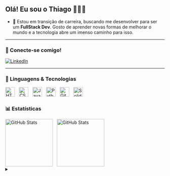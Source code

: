 ## Olá! Eu sou o Thiago 👨🏽‍💻

- 🔭 Estou em transição de carreira, buscando me desenvolver para ser um **FullStack Dev**. Gosto de aprender novas formas de melhorar o mundo e a tecnologia abre um imenso caminho para isso.
---
### 🤝 Conecte-se comigo!

[![LinkedIn](https://img.shields.io/badge/-Linkedin-000?style=for-the-badge&logo=linkedin&logoColor=FF00F6&color:FFF)](https://www.linkedin.com/in/thiagoalcr/)

---
### 🤖 Linguagens & Tecnologias
<img 
    align="left" 
    alt="HTML"
    title="HTML" 
    width="30px" 
    style="padding-right: 10px;" 
    src="https://cdn.jsdelivr.net/gh/devicons/devicon@latest/icons/html5/html5-original.svg" 
/>
<img 
    align="left" 
    alt="CSS" 
    title="CSS"
    width="30px" 
    style="padding-right: 10px;" 
    src="https://cdn.jsdelivr.net/gh/devicons/devicon@latest/icons/css3/css3-original.svg" 
/>
<img 
    align="left" 
    alt="JavaScript" 
    title="JavaScript"
    width="30px" 
    style="padding-right: 10px;" 
    src="https://cdn.jsdelivr.net/gh/devicons/devicon@latest/icons/javascript/javascript-original.svg" 
/>
<img 
    align="left" 
    alt="Python" 
    title="Python"
    width="30px" 
    style="padding-right: 10px;" 
    src="https://cdn.jsdelivr.net/gh/devicons/devicon@latest/icons/python/python-original.svg" 
/>
<img 
    align="left" 
    alt="Git" 
    title="Git"
    width="30px" 
    style="padding-right: 10px;" 
    src="https://cdn.jsdelivr.net/gh/devicons/devicon@latest/icons/git/git-original.svg" 
/>
<img 
    align="left" 
    alt="Solidity" 
    title="Solidity"
    width="30px" 
    style="padding-right: 10px;" 
    src="https://cdn.jsdelivr.net/gh/devicons/devicon@latest/icons/solidity/solidity-original.svg" 
/>
          
<br/>
<br/>

### 📊 Estatísticas

<img 
    align="left" 
    alt="GitHub Stats" 
    height="150" 
    style="padding-right: 10px;" 
    src="https://github-readme-stats.vercel.app/api?username=thiagoalcr&show_icons=true&theme=dark&include_all_commits=true&locale=pt-br" 
/>
<img 
      align="left" 
      alt="GitHub Stats" 
      height="150" 
      style="padding-right: 10px;" 
      src="https://github-readme-stats.vercel.app/api/top-langs/?username=thiagoalcr&theme=dark&layout=compact&custom_title=Tecnologias&langs_count=9" 
/>
<br/><br/><br/><br/><br/><br/><br/><br/>
<p>
<details align="left">
  <summary></summary> 
 
  - Badges by <a href="https://devicon.dev/">devicon.dev</a> & <a href="https://shields.io/">shields.io</a><br>
  - GitHub Stats by <a href="https://github.com/anuraghazra/github-readme-stats">anuraghazra</a>
 
</details>
<p/>
